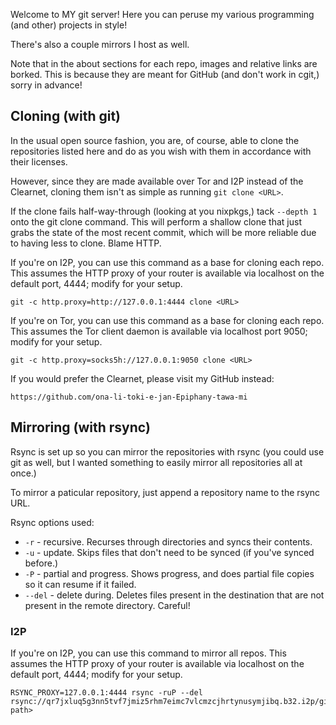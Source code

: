 Welcome to MY git server! Here you can peruse my various programming (and other)
projects in style!

There's also a couple mirrors I host as well.

Note that in the about sections for each repo, images and relative links are
borked. This is because they are meant for GitHub (and don't work in cgit,)
sorry in advance!

## Cloning (with git)

In the usual open source fashion, you are, of course, able to clone the
repositories listed here and do as you wish with them in accordance with their
licenses.

However, since they are made available over Tor and I2P instead of the Clearnet,
cloning them isn't as simple as running `git clone <URL>`.

If the clone fails half-way-through (looking at you nixpkgs,) tack `--depth 1`
onto the git clone command. This will perform a shallow clone that just grabs
the state of the most recent commit, which will be more reliable due to having
less to clone. Blame HTTP.

If you're on I2P, you can use this command as a base for cloning each repo. This
assumes the HTTP proxy of your router is available via localhost on the default
port, 4444; modify for your setup.

```
git -c http.proxy=http://127.0.0.1:4444 clone <URL>
```

If you're on Tor, you can use this command as a base for cloning each repo. This
assumes the Tor client daemon is available via localhost port 9050; modify for
your setup.

```
git -c http.proxy=socks5h://127.0.0.1:9050 clone <URL>
```

If you would prefer the Clearnet, please visit my GitHub instead:

```
https://github.com/ona-li-toki-e-jan-Epiphany-tawa-mi
```

## Mirroring (with rsync)

Rsync is set up so you can mirror the repositories with rsync (you could use git
as well, but I wanted something to easily mirror all repositories all at once.)

To mirror a paticular repository, just append a repository name to the rsync
URL.

Rsync options used:

- `-r` - recursive. Recurses through directories and syncs their contents.
- `-u` - update. Skips files that don't need to be synced (if you've synced before.)
- `-P` - partial and progress. Shows progress, and does partial file copies so it can resume if it failed.
- `--del` - delete during. Deletes files present in the destination that are not present in the remote directory. Careful!

### I2P

If you're on I2P, you can use this command to mirror all repos. This assumes the
HTTP proxy of your router is available via localhost on the default port, 4444;
modify for your setup.

```
RSYNC_PROXY=127.0.0.1:4444 rsync -ruP --del rsync://qr7jxluq5g3nn5tvf7jmiz5rhm7eimc7vlcmzcjhrtynusymjibq.b32.i2p/git/<destination path>
```
